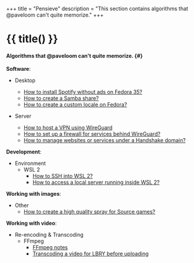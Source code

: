 +++
title = "Pensieve"
description = "This section contains algorithms that @paveloom can't quite memorize."
+++

# {{ title() }}
#### Algorithms that @paveloom can't quite memorize. {#}

**Software**:
- Desktop
  - [How to install Spotify without ads on Fedora 35?](pensieve/how-to-install-spotify-without-ads-on-fedora-35)
  - [How to create a Samba share?](pensieve/how-to-create-a-samba-share)
  - [How to create a custom locale on Fedora?](pensieve/how-to-create-a-custom-locale-on-fedora)

- Server
  - [How to host a VPN using WireGuard](pensieve/how-to-host-a-vpn-using-wireguard)
  - [How to set up a firewall for services behind WireGuard?](pensieve/how-to-set-up-a-firewall-for-services-behind-wireguard)
  - [How to manage websites or services under a Handshake domain?](pensieve/how-to-manage-websites-or-services-under-a-handshake-domain)

**Development**:
- Environment
  - WSL 2
    - [How to SSH into WSL 2?](pensieve/how-to-ssh-into-wsl-2)
    - [How to access a local server running inside WSL 2?](pensieve/how-to-access-a-local-server-running-inside-wsl-2)

**Working with images**:
  - Other
    - [How to create a high quality spray for Source games?](pensieve/how-to-create-a-high-quality-spray-for-source-games)

**Working with video**:
- Re-encoding & Transcoding
  - FFmpeg
    - [FFmpeg notes](pensieve/ffmpeg-notes)
    - [Transcoding a video for LBRY before uploading](pensieve/transcoding-a-video-for-lbry-before-uploading)
